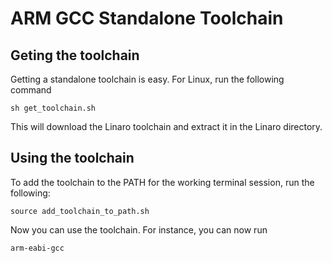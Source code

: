 # ARM GCC Standalone Toolchain
## Geting the toolchain
Getting a standalone toolchain is easy. For Linux, run the following command
```
sh get_toolchain.sh
```
This will download the Linaro toolchain and extract it in the Linaro directory.
## Using the toolchain
To add the toolchain to the PATH for the working terminal session, run the following:
```
source add_toolchain_to_path.sh
```

Now you can use the toolchain. For instance, you can now run
```
arm-eabi-gcc
```

